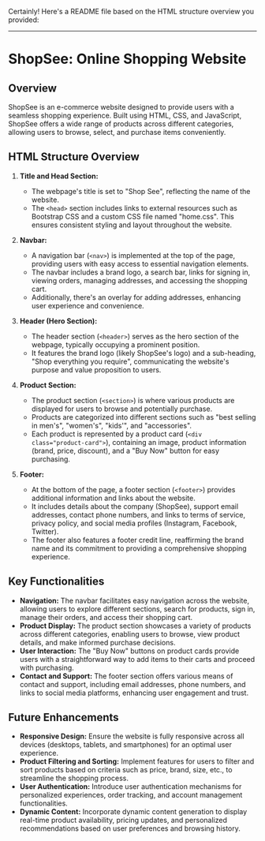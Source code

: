 Certainly! Here's a README file based on the HTML structure overview you provided:

---

# ShopSee: Online Shopping Website

## Overview

ShopSee is an e-commerce website designed to provide users with a seamless shopping experience. Built using HTML, CSS, and JavaScript, ShopSee offers a wide range of products across different categories, allowing users to browse, select, and purchase items conveniently.

## HTML Structure Overview

1. **Title and Head Section:**
   - The webpage's title is set to "Shop See", reflecting the name of the website.
   - The `<head>` section includes links to external resources such as Bootstrap CSS and a custom CSS file named "home.css". This ensures consistent styling and layout throughout the website.

2. **Navbar:**
   - A navigation bar (`<nav>`) is implemented at the top of the page, providing users with easy access to essential navigation elements.
   - The navbar includes a brand logo, a search bar, links for signing in, viewing orders, managing addresses, and accessing the shopping cart.
   - Additionally, there's an overlay for adding addresses, enhancing user experience and convenience.

3. **Header (Hero Section):**
   - The header section (`<header>`) serves as the hero section of the webpage, typically occupying a prominent position.
   - It features the brand logo (likely ShopSee's logo) and a sub-heading, "Shop everything you require", communicating the website's purpose and value proposition to users.

4. **Product Section:**
   - The product section (`<section>`) is where various products are displayed for users to browse and potentially purchase.
   - Products are categorized into different sections such as "best selling in men's", "women's", "kids'", and "accessories".
   - Each product is represented by a product card (`<div class="product-card">`), containing an image, product information (brand, price, discount), and a "Buy Now" button for easy purchasing.

5. **Footer:**
   - At the bottom of the page, a footer section (`<footer>`) provides additional information and links about the website.
   - It includes details about the company (ShopSee), support email addresses, contact phone numbers, and links to terms of service, privacy policy, and social media profiles (Instagram, Facebook, Twitter).
   - The footer also features a footer credit line, reaffirming the brand name and its commitment to providing a comprehensive shopping experience.

## Key Functionalities

- **Navigation:** The navbar facilitates easy navigation across the website, allowing users to explore different sections, search for products, sign in, manage their orders, and access their shopping cart.
- **Product Display:** The product section showcases a variety of products across different categories, enabling users to browse, view product details, and make informed purchase decisions.
- **User Interaction:** The "Buy Now" buttons on product cards provide users with a straightforward way to add items to their carts and proceed with purchasing.
- **Contact and Support:** The footer section offers various means of contact and support, including email addresses, phone numbers, and links to social media platforms, enhancing user engagement and trust.

## Future Enhancements

- **Responsive Design:** Ensure the website is fully responsive across all devices (desktops, tablets, and smartphones) for an optimal user experience.
- **Product Filtering and Sorting:** Implement features for users to filter and sort products based on criteria such as price, brand, size, etc., to streamline the shopping process.
- **User Authentication:** Introduce user authentication mechanisms for personalized experiences, order tracking, and account management functionalities.
- **Dynamic Content:** Incorporate dynamic content generation to display real-time product availability, pricing updates, and personalized recommendations based on user preferences and browsing history.
